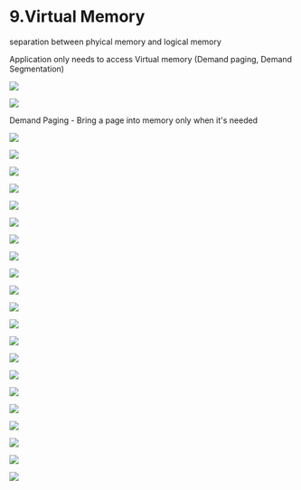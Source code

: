 # 9.Virtual Memory

separation between phyical memory and logical memory 

Application only needs to access Virtual memory \(Demand paging, Demand Segmentation\)

![](../.gitbook/assets/image%20%28114%29.png)



![](../.gitbook/assets/image%20%2897%29.png)



Demand Paging - Bring a page into memory only when it's needed

![](../.gitbook/assets/image%20%2846%29.png)

![](../.gitbook/assets/image%20%2832%29.png)

![](../.gitbook/assets/image%20%2875%29.png)

![](../.gitbook/assets/image%20%28132%29.png)

![](../.gitbook/assets/image%20%28103%29.png)

![](../.gitbook/assets/image%20%28110%29.png)

![](../.gitbook/assets/image%20%2812%29.png)



![](../.gitbook/assets/image%20%28137%29.png)



![](../.gitbook/assets/image%20%2882%29.png)

![](../.gitbook/assets/image%20%28112%29.png)

![](../.gitbook/assets/image%20%28130%29.png)

![](../.gitbook/assets/image%20%2822%29.png)

![](../.gitbook/assets/image%20%282%29.png)

![](../.gitbook/assets/image%20%2811%29.png)

![](../.gitbook/assets/image%20%2878%29.png)



![](../.gitbook/assets/image%20%28125%29.png)

![](../.gitbook/assets/image%20%2864%29.png)

![](../.gitbook/assets/image%20%28108%29.png)

![](../.gitbook/assets/image%20%2820%29.png)

![](../.gitbook/assets/image%20%2887%29.png)

![](../.gitbook/assets/image.png)

